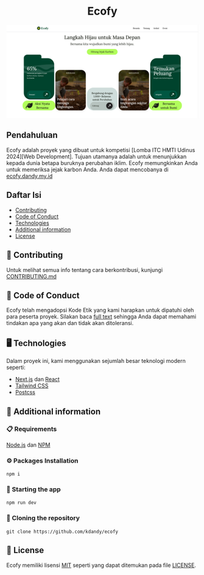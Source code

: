 <div align="center">
  <h1><b>Ecofy</b></h1>
</div>

![Alt Website preview][image-preview]

## Pendahuluan

Ecofy adalah proyek yang dibuat untuk kompetisi [Lomba ITC HMTI Udinus 2024][Web Development]. Tujuan utamanya adalah untuk menunjukkan kepada dunia betapa buruknya perubahan iklim. Ecofy memungkinkan Anda untuk memeriksa jejak karbon Anda. Anda dapat mencobanya di [ecofy.dandy.my.id][ecofy-link]

## Daftar Isi

- [Contributing](#-contributing)
- [Code of Conduct](#-code-of-conduct)
- [Technologies](#-technologies)
- [Additional information](#-additional-information)
- [License](#-license)

## 👏 Contributing 

Untuk melihat semua info tentang cara berkontribusi, kunjungi [CONTRIBUTING.md][contributing]

## 💖 Code of Conduct          

Ecofy telah mengadopsi Kode Etik yang kami harapkan untuk dipatuhi oleh para peserta proyek. Silakan baca [full text][code-of-conduct] sehingga Anda dapat memahami tindakan apa yang akan dan tidak akan ditoleransi.

## 🖥️ Technologies

Dalam proyek ini, kami menggunakan sejumlah besar teknologi modern seperti:

- [Next.js][nextjs] dan [React][react]
- [Tailwind CSS][tailwind]
- [Postcss][postcss]

## 📖 Additional information

### 📋 Requirements

[Node.js][node] dan [NPM][npm]

### ⚙️ Packages Installation

```shell
npm i
```

### 🚀 Starting the app 

```shell
npm run dev
```

### 🔗 Cloning the repository

```shell
git clone https://github.com/kdandy/ecofy
```

## 📄 License 

Ecofy memiliki lisensi [MIT][mit] seperti yang dapat ditemukan pada file [LICENSE][license].


[mit]: https://opensource.org/license/mit/
[license]: https://github.com/kdandy/ecofy/blob/master/LICENSE
[node]: https://nodejs.org/en
[npm]: https://www.npmjs.com/
[postcss]: https://postcss.org/
[contributing]: https://github.com/kdandy/pedulicarbon/blob/master/CONTRIBUTING.md
[Lomba]: https://www.instagram.com/p/C6BnZSBSuys/?igsh=dW1wMm1hd2xvMDB5
[image-preview]: https://github.com/kdandy/ecofy/blob/master/public/preview.png
[ecofy-link]: https://ecofy.dandy.my.id
[nextjs]: https://nextjs.org/
[react]: https://react.dev/

[tailwind]: https://tailwindcss.com
[code-of-conduct]: https://github.com/kdandy/ecofy/blob/master/CODE_OF_CONDUCT.md
